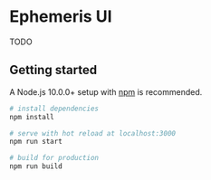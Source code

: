 # Ephemeris UI

TODO

## Getting started

A Node.js 10.0.0+ setup with [npm](https://npmjs.org/) is recommended.

```bash
# install dependencies
npm install

# serve with hot reload at localhost:3000
npm run start

# build for production
npm run build
```
